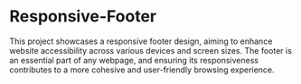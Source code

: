 # Responsive-Footer
This project showcases a responsive footer design, aiming to enhance website accessibility across various devices and screen sizes. The footer is an essential part of any webpage, and ensuring its responsiveness contributes to a more cohesive and user-friendly browsing experience.
